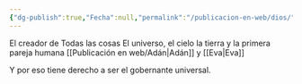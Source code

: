 ```yaml
---
{"dg-publish":true,"Fecha":null,"permalink":"/publicacion-en-web/dios/","dgPassFrontmatter":true}
---
```


El creador de Todas las cosas 
El universo, el cielo la tierra y la primera pareja humana [[Publicación en web/Adán\|Adán]] y [[Eva\|Eva]]

Y por eso tiene derecho a ser el gobernante universal.

